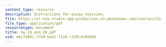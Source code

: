 ```yaml
---
content_type: resource
description: Instructions for essay revision.
file: https://ol-ocw-studio-app-production.s3.amazonaws.com/courses/21w-730-2-the-creative-spark-fall-2004/e6c7a09c27a9ba52712dc320c4c0e6d4_hw_19_and_20.pdf
file_type: application/pdf
resourcetype: Document
title: hw_19_and_20.pdf
uid: e6c7a09c-27a9-ba52-712d-c320c4c0e6d4
---
```

